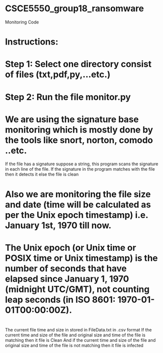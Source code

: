 # CSCE5550_group18_ransomware
Monitoring Code


# Instructions:
# Step 1: Select one directory consist of files (txt,pdf,py,...etc.)
#
# Step 2: Run the file monitor.py
#
# We are using the signature base monitoring which is mostly done by the tools like snort, norton, comodo ..etc.

 If the file has a signature suppose a string, this program scans the signature in each line of the file.
 If the signature in the program matches with the file then it detects it else the file is clean
#
# Also we are monitoring the file size and date (time will be calculated as per the Unix epoch timestamp) i.e. January 1st, 1970 till now.
# The Unix epoch (or Unix time or POSIX time or Unix timestamp) is the number of seconds that have elapsed since January 1, 1970 (midnight UTC/GMT), not counting leap seconds (in ISO 8601: 1970-01-01T00:00:00Z).
#
 The current file time and size in stored in FileData.txt in .csv format
 If the current time and size of the file and original size and time of the file is matching then it file is Clean
 And if the current time and size of the file and original size and time of the file is not matching then it file is infected
